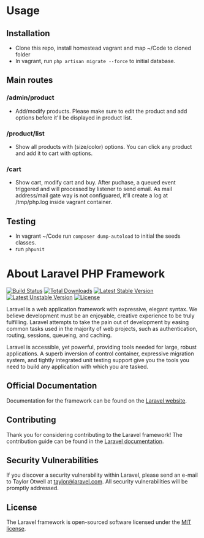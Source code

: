 # Usage

## Installation

- Clone this repo, install homestead vagrant and map ~/Code to cloned folder
- In vagrant, run ```php artisan migrate --force``` to initial database.

## Main routes

### /admin/product
- Add/modify products. Please make sure to edit the product and add options before it'll be displayed in product list.

### /product/list
- Show all products with (size/color) options. You can click any product and add it to cart with options.

### /cart
- Show cart, modify cart and buy. After puchase, a queued event triggered and will processed by listener to send email. As mail address/mail gate way is not configuared, it'll create a log at /tmp/php.log inside vagrant container.

## Testing

- In vagrant ~/Code run ```composer dump-autoload``` to initial the seeds classes.
- run ```phpunit```


# About Laravel PHP Framework

[![Build Status](https://travis-ci.org/laravel/framework.svg)](https://travis-ci.org/laravel/framework)
[![Total Downloads](https://poser.pugx.org/laravel/framework/d/total.svg)](https://packagist.org/packages/laravel/framework)
[![Latest Stable Version](https://poser.pugx.org/laravel/framework/v/stable.svg)](https://packagist.org/packages/laravel/framework)
[![Latest Unstable Version](https://poser.pugx.org/laravel/framework/v/unstable.svg)](https://packagist.org/packages/laravel/framework)
[![License](https://poser.pugx.org/laravel/framework/license.svg)](https://packagist.org/packages/laravel/framework)

Laravel is a web application framework with expressive, elegant syntax. We believe development must be an enjoyable, creative experience to be truly fulfilling. Laravel attempts to take the pain out of development by easing common tasks used in the majority of web projects, such as authentication, routing, sessions, queueing, and caching.

Laravel is accessible, yet powerful, providing tools needed for large, robust applications. A superb inversion of control container, expressive migration system, and tightly integrated unit testing support give you the tools you need to build any application with which you are tasked.

## Official Documentation

Documentation for the framework can be found on the [Laravel website](http://laravel.com/docs).

## Contributing

Thank you for considering contributing to the Laravel framework! The contribution guide can be found in the [Laravel documentation](http://laravel.com/docs/contributions).

## Security Vulnerabilities

If you discover a security vulnerability within Laravel, please send an e-mail to Taylor Otwell at taylor@laravel.com. All security vulnerabilities will be promptly addressed.

## License

The Laravel framework is open-sourced software licensed under the [MIT license](http://opensource.org/licenses/MIT).

